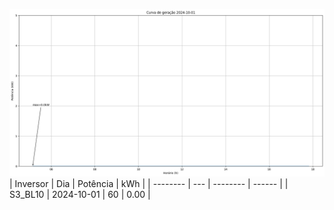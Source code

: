 ![My Image](01_10_2024-S3_BL10.png)
| Inversor | Dia | Potência | kWh    |
| -------- | --- | -------- | ------ |
| S3_BL10       | 2024-10-01  | 60       | 0.00 |
